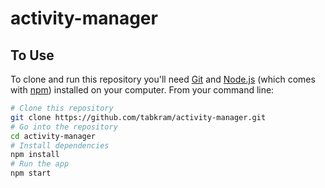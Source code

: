 # activity-manager

## To Use

To clone and run this repository you'll need [Git](https://git-scm.com) and [Node.js](https://nodejs.org/en/download/) (which comes with [npm](http://npmjs.com)) installed on your computer. From your command line:

```bash
# Clone this repository
git clone https://github.com/tabkram/activity-manager.git
# Go into the repository
cd activity-manager
# Install dependencies
npm install
# Run the app
npm start
```